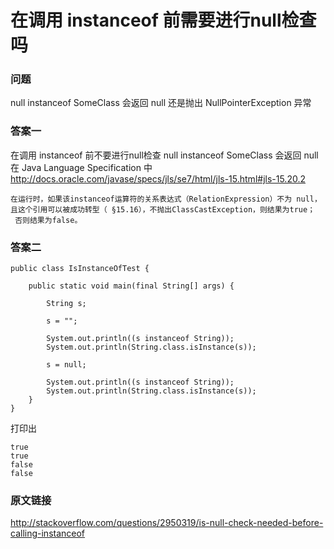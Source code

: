 # 在调用 instanceof 前需要进行null检查吗

### 问题

null instanceof SomeClass 会返回 null 还是抛出 NullPointerException 异常

### 答案一

在调用 instanceof 前不要进行null检查
null instanceof SomeClass 会返回 null
在 Java Language Specification 中 <http://docs.oracle.com/javase/specs/jls/se7/html/jls-15.html#jls-15.20.2>

```
在运行时，如果该instanceof运算符的关系表达式（RelationExpression）不为 null，且这个引用可以被成功转型（ §15.16），不抛出ClassCastException，则结果为true；
 否则结果为false。
```

### 答案二

    public class IsInstanceOfTest {
    
        public static void main(final String[] args) {
    
            String s;
    
            s = "";
    
            System.out.println((s instanceof String));
            System.out.println(String.class.isInstance(s));
    
            s = null;
    
            System.out.println((s instanceof String));
            System.out.println(String.class.isInstance(s));
        }
    }
打印出

    true
    true
    false
    false

### 原文链接
<http://stackoverflow.com/questions/2950319/is-null-check-needed-before-calling-instanceof>
